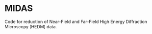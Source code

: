 # MIDAS

Code for reduction of Near-Field and Far-Field High Energy Diffraction Microscopy (HEDM) data.

